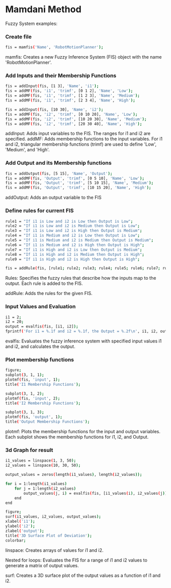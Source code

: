 
# Mamdani Method
Fuzzy System examples:

### Create file
```bash
fis = mamfis('Name', 'RobotMotionPlanner');
```
mamfis: Creates a new Fuzzy Inference System (FIS) object with the name 'RobotMotionPlanner'.

### Add Inputs and their Membership Functions
```bash
fis = addInput(fis, [1 3], 'Name', 'i1');
fis = addMF(fis, 'i1', 'trimf', [0 1 2], 'Name', 'Low');
fis = addMF(fis, 'i1', 'trimf', [1 2 3], 'Name', 'Medium');
fis = addMF(fis, 'i1', 'trimf', [2 3 4], 'Name', 'High');

fis = addInput(fis, [10 30], 'Name', 'i2');
fis = addMF(fis, 'i2', 'trimf', [0 10 20], 'Name', 'Low');
fis = addMF(fis, 'i2', 'trimf', [10 20 30], 'Name', 'Medium');
fis = addMF(fis, 'i2', 'trimf', [20 30 40], 'Name', 'High');
```

addInput: Adds input variables to the FIS. The ranges for i1 and i2 are specified.
addMF: Adds membership functions to the input variables. For i1 and i2, triangular membership functions (trimf) are used to define 'Low', 'Medium', and 'High'.

### Add Output and its Membership functions
```bash
fis = addOutput(fis, [5 15], 'Name', 'Output');
fis = addMF(fis, 'Output', 'trimf', [0 5 10], 'Name', 'Low');
fis = addMF(fis, 'Output', 'trimf', [5 10 15], 'Name', 'Medium');
fis = addMF(fis, 'Output', 'trimf', [10 15 20], 'Name', 'High');
```

addOutput: Adds an output variable to the FIS

### Define rules for current FIS 
```bash
rule1 = "If i1 is Low and i2 is Low then Output is Low";
rule2 = "If i1 is Low and i2 is Medium then Output is Low";
rule3 = "If i1 is Low and i2 is High then Output is Medium";
rule4 = "If i1 is Medium and i2 is Low then Output is Low";
rule5 = "If i1 is Medium and i2 is Medium then Output is Medium"; 
rule6 = "If i1 is Medium and i2 is High then Output is High";
rule7 = "If i1 is High and i2 is Low then Output is Medium";
rule8 = "If i1 is High and i2 is Medium then Output is High";
rule9 = "If i1 is High and i2 is High then Output is High";

fis = addRule(fis, [rule1; rule2; rule3; rule4; rule5; rule6; rule7; rule8; rule9]);
```

Rules: Specifies the fuzzy rules that describe how the inputs map to the output. Each rule is added to the FIS.

addRule: Adds the rules for the given FIS.

### Input Values and Evaluation
```bash
i1 = 2;  
i2 = 20;  
output = evalfis(fis, [i1, i2]);
fprintf('For i1 = %.1f and i2 = %.1f, the Output = %.2f\n', i1, i2, output);
```

evalfis: Evaluates the fuzzy inference system with specified input values i1 and i2, and calculates the output.

### Plot membership functions 
```bash
figure;
subplot(3, 1, 1);
plotmf(fis, 'input', 1);
title('I1 Membership Functions');

subplot(3, 1, 2);
plotmf(fis, 'input', 2);
title('I2 Membership Functions');

subplot(3, 1, 3);
plotmf(fis, 'output', 1);
title('Output Membership Functions');
```

plotmf: Plots the membership functions for the input and output variables. Each subplot shows the membership functions for i1, i2, and Output.

### 3d Graph for result 
```bash
i1_values = linspace(1, 3, 50);  
i2_values = linspace(10, 30, 50);  

output_values = zeros(length(i1_values), length(i2_values));

for i = 1:length(i1_values)
    for j = 1:length(i2_values)
        output_values(j, i) = evalfis(fis, [i1_values(i), i2_values(j)]);
    end
end

figure;
surf(i1_values, i2_values, output_values);
xlabel('i1');
ylabel('i2');
zlabel('output');
title('3D Surface Plot of Deviation');
colorbar;
```
linspace: Creates arrays of values for i1 and i2.

Nested for loops: Evaluates the FIS for a range of i1 and i2 values to generate a matrix of output values.

surf: Creates a 3D surface plot of the output values as a function of i1 and i2.
    